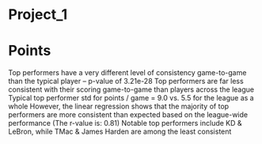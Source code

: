 # Project_1

# Points

Top performers have a very different level of consistency game-to-game than the typical player – p-value of 3.21e-28
Top performers are far less consistent with their scoring game-to-game than players across the league
Typical top performer std for points / game = 9.0 vs. 5.5 for the league as a whole
However, the linear regression shows that the majority of top performers are more consistent than expected based on the league-wide performance (The r-value is: 0.81)
Notable top performers include KD & LeBron, while TMac & James Harden are among the least consistent
